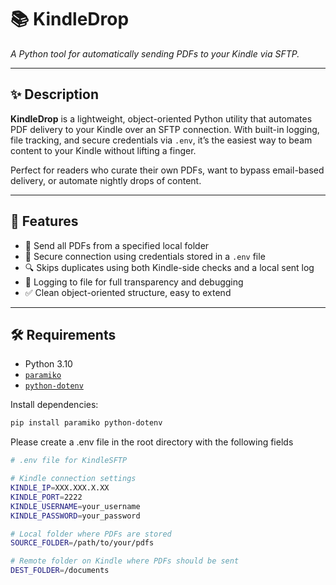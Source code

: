 # 📚 KindleDrop

*A Python tool for automatically sending PDFs to your Kindle via SFTP.*

---

## ✨ Description

**KindleDrop** is a lightweight, object-oriented Python utility that automates PDF delivery to your Kindle over an SFTP connection. With built-in logging, file tracking, and secure credentials via `.env`, it’s the easiest way to beam content to your Kindle without lifting a finger.

Perfect for readers who curate their own PDFs, want to bypass email-based delivery, or automate nightly drops of content.

---

## 🚀 Features

- 📁 Send all PDFs from a specified local folder
- 🔐 Secure connection using credentials stored in a `.env` file
- 🔍 Skips duplicates using both Kindle-side checks and a local sent log
- 📜 Logging to file for full transparency and debugging
- ✅ Clean object-oriented structure, easy to extend

---

## 🛠 Requirements

- Python 3.10
- [`paramiko`](https://pypi.org/project/paramiko/)
- [`python-dotenv`](https://pypi.org/project/python-dotenv/)

Install dependencies:

```bash
pip install paramiko python-dotenv
```

Please create a .env file in the root directory with the following fields
```bash
# .env file for KindleSFTP

# Kindle connection settings
KINDLE_IP=XXX.XXX.X.XX
KINDLE_PORT=2222
KINDLE_USERNAME=your_username
KINDLE_PASSWORD=your_password

# Local folder where PDFs are stored
SOURCE_FOLDER=/path/to/your/pdfs

# Remote folder on Kindle where PDFs should be sent
DEST_FOLDER=/documents

